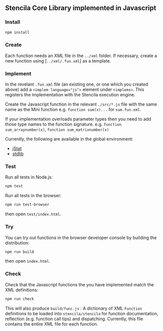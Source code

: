 ## Stencila Core Library implemented in Javascript

### Install

```bash
npm install
```

### Create

Each function needs an XML file in the `../xml` folder. If necessary, create a new function using [`../xml/.fun.xml`] as a template. 

### Implement

In the revelant `.fun.xml` file (an existing one, or one which you created above) add a `<implem language="js">` element under `<implems>`. This registers the implementation with the Stencila execution engine.

Create the Javascript function in the relevant `./src/*.js` file with the same name as the Mini function e.g. `function sum(x)...` for `sum.fun.xml`.

If your implementation overloads parameter types then you need to add those type names to the function signature. e.g. `function sum_arraynumber(x)`, `function sum_matrixnumber(x)`

Currently, the following are available in the global environment:

- [jStat](http://jstat.github.io/)
- [stdlib](https://stdlib.io/)

### Test

Run all tests in Node.js:

```bash
npm test
```

Run all tests in the browser:

```bash
npm run test-browser
```

then open `test/index.html`.

### Try

You can try out functions in the browser developer console by building the distribution:

```bash
npm run build
```

then open `index.html`.

### Check

Check that the Javascript functions the you have implemented match the XML definitions:

```bash
npm run check
```

This will also produce `build/func.js` : A dictionary of XML `Function` definitions to be loaded into `stencila/stencila` for function documentation, reflection (e.g. function call tips) and dispatching. Currently, this file contains the entire XML file for each function.
